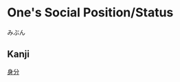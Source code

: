 # One's Social Position/Status
みぶん
## Kanji
[身](../Kanji/kanji-dict/身.md)[分](../Kanji/kanji-dict/分.md)